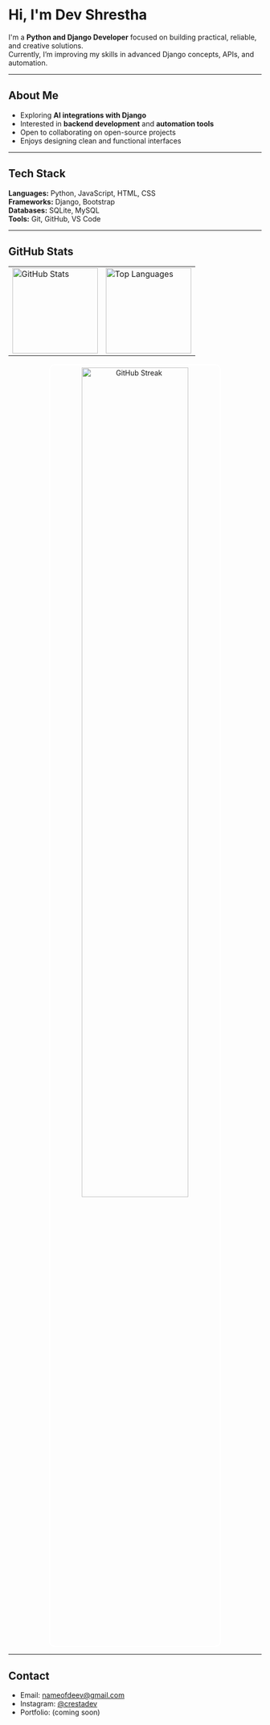 # Hi, I'm Dev Shrestha

I'm a **Python and Django Developer** focused on building practical, reliable, and creative solutions.  
Currently, I’m improving my skills in advanced Django concepts, APIs, and automation.

---

## About Me
- Exploring **AI integrations with Django**
- Interested in **backend development** and **automation tools**
- Open to collaborating on open-source projects
- Enjoys designing clean and functional interfaces

---

## Tech Stack
**Languages:** Python, JavaScript, HTML, CSS  
**Frameworks:** Django, Bootstrap  
**Databases:** SQLite, MySQL  
**Tools:** Git, GitHub, VS Code

---

## GitHub Stats

<table align="center">
  <tr>
    <td>
      <img 
        src="https://github-readme-stats.vercel.app/api?username=crestadev&show_icons=true&theme=transparent&card_width=380"
        alt="GitHub Stats"
        height="170"
      />
    </td>
    <td>
      <img 
        src="https://github-readme-stats.vercel.app/api/top-langs/?username=crestadev&layout=compact&theme=transparent&card_width=380" 
        alt="Top Languages"
        height="170"
      />
    </td>
  </tr>
</table>

<p align="center">
  <img 
    src="https://github-readme-streak-stats.herokuapp.com/?user=crestadev&theme=transparent&hide_border=false&ring=ffffff&fire=ffffff&currStreakLabel=ffffff" 
    alt="GitHub Streak" 
    width="65%" 
    style="border: 2px solid white; border-radius: 12px; padding: 5px;"
  />
</p>









---


## Contact
- Email: [nameofdeev@gmail.com](mailto:nameofdeev@gmail.com)
- Instagram: [@crestadev](https://instagram.com/crestadev)
- Portfolio: (coming soon)
